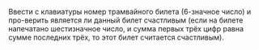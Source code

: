 Ввести с клавиатуры номер трамвайного билета (6-значное
число) и про-верить является ли данный билет счастливым
(если на билете напечатано шестизначное число, и сумма
первых трёх цифр равна сумме последних трёх, то этот
билет считается счастливым).
